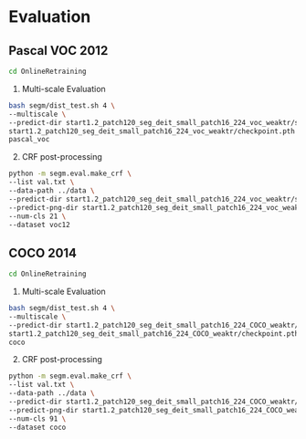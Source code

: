 # Evaluation
## Pascal VOC 2012

```bash
cd OnlineRetraining
```

1. Multi-scale Evaluation 

```bash
bash segm/dist_test.sh 4 \
--multiscale \
--predict-dir start1.2_patch120_seg_deit_small_patch16_224_voc_weaktr/seg_prob_ms \
start1.2_patch120_seg_deit_small_patch16_224_voc_weaktr/checkpoint.pth \
pascal_voc
```

2. CRF post-processing

```bash
python -m segm.eval.make_crf \
--list val.txt \
--data-path ../data \
--predict-dir start1.2_patch120_seg_deit_small_patch16_224_voc_weaktr/seg_prob_ms \
--predict-png-dir start1.2_patch120_seg_deit_small_patch16_224_voc_weaktr/seg_pred_ms \
--num-cls 21 \
--dataset voc12
```

## COCO 2014

```bash
cd OnlineRetraining
```

1. Multi-scale Evaluation 

```bash
bash segm/dist_test.sh 4 \
--multiscale \
--predict-dir start1.2_patch120_seg_deit_small_patch16_224_COCO_weaktr/seg_prob_ms \
start1.2_patch120_seg_deit_small_patch16_224_COCO_weaktr/checkpoint.pth \
coco
```

2. CRF post-processing

```bash
python -m segm.eval.make_crf \
--list val.txt \
--data-path ../data \
--predict-dir start1.2_patch120_seg_deit_small_patch16_224_COCO_weaktr/seg_prob_ms \
--predict-png-dir start1.2_patch120_seg_deit_small_patch16_224_COCO_weaktr/seg_pred_ms \
--num-cls 91 \
--dataset coco
```